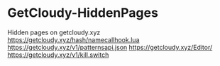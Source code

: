 # GetCloudy-HiddenPages
Hidden pages on getcloudy.xyz
https://getcloudy.xyz/hash/namecallhook.lua
https://getcloudy.xyz/v1/patternsapi.json
https://getcloudy.xyz/Editor/
https://getcloudy.xyz/v1/kill.switch
